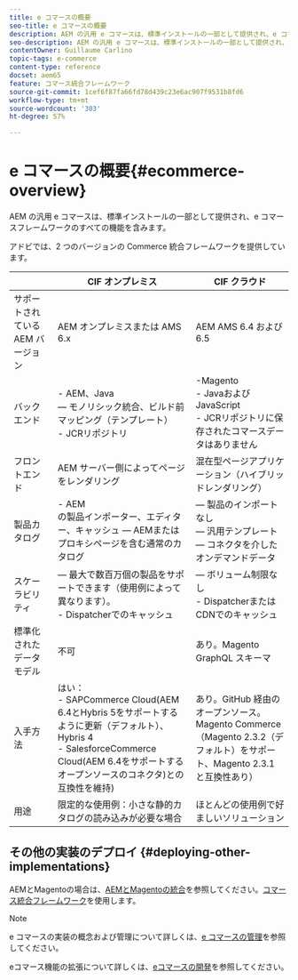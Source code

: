 ```yaml
---
title: e コマースの概要
seo-title: e コマースの概要
description: AEM の汎用 e コマースは、標準インストールの一部として提供され、e コマースフレームワークのすべての機能を含みます。
seo-description: AEM の汎用 e コマースは、標準インストールの一部として提供され、e コマースフレームワークのすべての機能を含みます。
contentOwner: Guillaume Carlino
topic-tags: e-commerce
content-type: reference
docset: aem65
feature: コマース統合フレームワーク
source-git-commit: 1cef6f87fa66fd78d439c23e6ac907f9531b8fd6
workflow-type: tm+mt
source-wordcount: '303'
ht-degree: 57%

---
```


# e コマースの概要{#ecommerce-overview}

AEM の汎用 e コマースは、標準インストールの一部として提供され、e コマースフレームワークのすべての機能を含みます。

アドビでは、2 つのバージョンの Commerce 統合フレームワークを提供しています。

|  | CIF オンプレミス | CIF クラウド |
|-------------------------|--------------------------------------------------------------------------------------------------------------------------------------------------------------------------------------------------------|------------------------------------------------------------------------------------------------------------------------|
| サポートされている AEM バージョン | AEM オンプレミスまたは AMS 6.x | AEM AMS 6.4 および 6.5 |
| バックエンド | - AEM、Java <br> — モノリシック統合、ビルド前マッピング（テンプレート）<br> - JCRリポジトリ | -Magento<br>- JavaおよびJavaScript <br>- JCRリポジトリに保存されたコマースデータはありません |
| フロントエンド | AEM サーバー側によってページをレンダリング | 混在型ページアプリケーション（ハイブリッドレンダリング） |
| 製品カタログ | - AEM <br>の製品インポーター、エディター、キャッシュ — AEMまたはプロキシページを含む通常のカタログ |  — 製品のインポートなし<br> — 汎用テンプレート<br> — コネクタを介したオンデマンドデータ |
| スケーラビリティ |  — 最大で数百万個の製品をサポートできます（使用例によって異なります）。<br> - Dispatcherでのキャッシュ |  — ボリューム制限なし<br> - DispatcherまたはCDNでのキャッシュ |
| 標準化されたデータモデル | 不可 | あり。Magento GraphQL スキーマ |
| 入手方法 | はい：<br> - SAPCommerce Cloud(AEM 6.4とHybris 5をサポートするように更新（デフォルト）、Hybris 4 <br>- SalesforceCommerce Cloud(AEM 6.4をサポートするオープンソースのコネクタ)との互換性を維持) | あり。GitHub 経由のオープンソース。<br>Magento Commerce（Magento 2.3.2（デフォルト）をサポート、Magento 2.3.1 と互換性あり） |
| 用途 | 限定的な使用例：小さな静的カタログの読み込みが必要な場合 | ほとんどの使用例で好ましいソリューション |


## その他の実装のデプロイ  {#deploying-other-implementations}

AEMとMagentoの場合は、[AEMとMagentoの統合](https://www.adobe.io/apis/experiencecloud/commerce-integration-framework/integrations.html#!AdobeDocs/commerce-cif-documentation/master/integrations/02-AEM-Magento.md)を参照してください。[コマース統合フレームワーク](https://www.adobe.io/apis/experiencecloud/commerce-integration-framework/integrations.html)を使用します。

>[!NOTE]
>
>e コマースの実装の概念および管理について詳しくは、[e コマースの管理](/help/commerce/cif-classic/administering/ecommerce.md)を参照してください。
>
>eコマース機能の拡張について詳しくは、[eコマースの開発](/help/commerce/cif-classic/developing/ecommerce.md)を参照してください。

